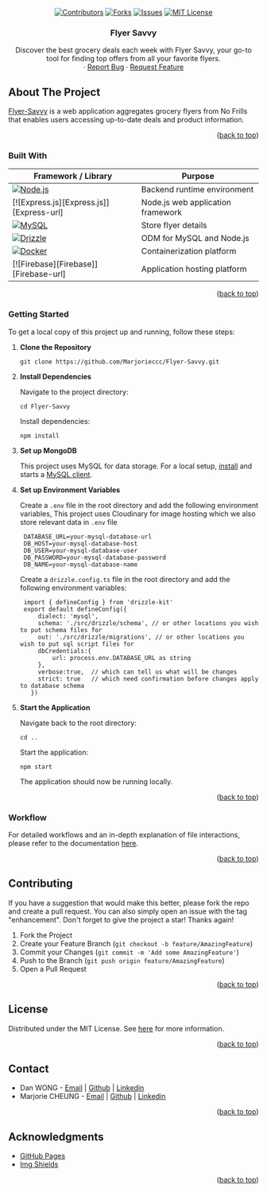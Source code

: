<a name="readme-top"></a>

<div align="center">
  
  [![Contributors][contributors-shield]][contributors-url]
  [![Forks][forks-shield]][forks-url]
  [![Issues][issues-shield]][issues-url]
  [![MIT License][license-shield]][license-url]

</div>

<div align="center">

  <h3 align="center">Flyer Savvy</h3>

  <p align="center">
    Discover the best grocery deals each week with Flyer Savvy, your go-to tool for finding top offers from all your favorite flyers.
    <br />
    ·
    <a href="https://github.com/Marjorieccc/Flyer-Savvy/issues/new?labels=bug&template=bug-report---.md">Report Bug</a>
    ·
    <a href="https://github.com/Marjorieccc/Flyer-Savvy/issues/new?labels=enhancement&template=feature-request---.md">Request Feature</a>
  </p>
</div>

## About The Project

<a href="https://github.com/Marjorieccc/Flyer-Savvy">Flyer-Savvy</a> is a web application aggregates grocery flyers from No Frills that enables users accessing up-to-date deals and product information.

<p align="right">(<a href="#readme-top">back to top</a>)</p>

### Built With

| Framework / Library                      | Purpose                           |
| ---------------------------------------- | --------------------------------- |
| [![Node.js][Node.js]][Node-url]          | Backend runtime environment       |
| [![Express.js][Express.js]][Express-url] | Node.js web application framework |
| [![MySQL][MySQL]][MySQL-url]             | Store flyer details               |
| [![Drizzle][Drizzle]][Drizzle-url]       | ODM for MySQL and Node.js         |
| [![Docker][Docker]][Docker-url]          | Containerization platform         |
| [![Firebase][Firebase]][Firebase-url]    | Application hosting platform      |

<p align="right">(<a href="#readme-top">back to top</a>)</p>

<!-- GETTING STARTED -->

### Getting Started

To get a local copy of this project up and running, follow these steps:

1. **Clone the Repository**

   ```
   git clone https://github.com/Marjorieccc/Flyer-Savvy.git
   ```

2. **Install Dependencies**

   Navigate to the project directory:

   ```
   cd Flyer-Savvy
   ```

   Install dependencies:

   ```
   npm install
   ```

3. **Set up MongoDB**

   This project uses MySQL for data storage. For a local setup, [install](https://dev.mysql.com/downloads/installer/) and starts a [MySQL client](https://www.mysql.com/products/workbench/).

4. **Set up Environment Variables**

   Create a `.env` file in the root directory and add the following environment variables, This project uses Cloudinary for image hosting which we also store relevant data in `.env` file

   ```
    DATABASE_URL=your-mysql-database-url
    DB_HOST=your-mysql-database-host
    DB_USER=your-mysql-database-user
    DB_PASSWORD=your-mysql-database-password
    DB_NAME=your-mysql-database-name
   ```

   Create a `drizzle.config.ts` file in the root directory and add the following environment variables:

   ```
    import { defineConfig } from 'drizzle-kit'
    export default defineConfig({
        dialect: 'mysql',
        schema: './src/drizzle/schema', // or other locations you wish to put schema files for
        out: './src/drizzle/migrations', // or other locations you wish to put sql script files for
        dbCredentials:{
            url: process.env.DATABASE_URL as string
        },
        verbose:true,  // which can tell us what will be changes
        strict: true   // which need confirmation before changes apply to database schema
      })
   ```

5. **Start the Application**

   Navigate back to the root directory:

   ```
   cd ..
   ```

   Start the application:

   ```
   npm start
   ```

   The application should now be running locally.

<p align="right">(<a href="#readme-top">back to top</a>)</p>

<!-- WORKFLOW DOCUMENTATION -->

### Workflow

For detailed workflows and an in-depth explanation of file interactions, please refer to the documentation [here][workflow-url].

<p align="right">(<a href="#readme-top">back to top</a>)</p>

<!-- CONTRIBUTING -->

## Contributing

If you have a suggestion that would make this better, please fork the repo and create a pull request. You can also simply open an issue with the tag "enhancement".
Don't forget to give the project a star! Thanks again!

1. Fork the Project
2. Create your Feature Branch (`git checkout -b feature/AmazingFeature`)
3. Commit your Changes (`git commit -m 'Add some AmazingFeature'`)
4. Push to the Branch (`git push origin feature/AmazingFeature`)
5. Open a Pull Request

<p align="right">(<a href="#readme-top">back to top</a>)</p>

<!-- LICENSE -->

## License

Distributed under the MIT License. See [here][license-url] for more information.

<p align="right">(<a href="#readme-top">back to top</a>)</p>

<!-- CONTACT -->

## Contact

- Dan WONG - [Email](mailto:wdwong13@gmail.com) | [Github](https://github.com/Dan-Wong56004) | [Linkedin](https://www.linkedin.com/in/danwongwt/)
- Marjorie CHEUNG - [Email](mailto:marjorie.cc.cheung@gmail.com) | [Github](https://github.com/Marjorieccc) | [Linkedin](https://www.linkedin.com/in/marjoriecheung/)

<p align="right">(<a href="#readme-top">back to top</a>)</p>

<!-- ACKNOWLEDGMENTS -->

## Acknowledgments

- [GitHub Pages](https://pages.github.com)
- [Img Shields](https://shields.io)

<p align="right">(<a href="#readme-top">back to top</a>)</p>

[contributors-shield]: https://img.shields.io/github/contributors/Marjorieccc/Flyer-Savvy.svg?style=for-the-badge
[contributors-url]: https://github.com/Marjorieccc/Flyer-Savvy/graphs/contributors
[forks-shield]: https://img.shields.io/github/forks/Marjorieccc/Flyer-Savvy.svg?style=for-the-badge
[forks-url]: https://github.com/Marjorieccc/Flyer-Savvy/fork
[issues-shield]: https://img.shields.io/github/issues/Marjorieccc/Flyer-Savvy.svg?style=for-the-badge
[issues-url]: https://github.com/Marjorieccc/Flyer-Savvy/issues
[license-shield]: https://img.shields.io/github/license/Marjorieccc/Flyer-Savvy?style=for-the-badge
[license-url]: https://github.com/Marjorieccc/Flyer-Savvy/blob/main/LICENSE
[workflow-url]: https://github.com/Marjorieccc/Flyer-Savvy/blob/main/workflow.md
[Drizzle]: https://img.shields.io/badge/drizzle-C5F74F?style=for-the-badge&logo=drizzle&logoColor=black
[Drizzle-url]: https://orm.drizzle.team/
[Docker]: https://img.shields.io/badge/Docker-2CA5E0?style=for-the-badge&logo=docker&logoColor=white
[Docker-url]: https://www.docker.com/
[MySQL]: https://img.shields.io/badge/mysql-4479A1?style=for-the-badge&logo=mysql&logoColor=white
[MySQL-url]: https://www.mysql.com/
[Node.js]: https://img.shields.io/badge/node.js-99CC7D?style=for-the-badge&logo=nodedotjs&logoColor=white
[Node-url]: https://nodejs.org/en
